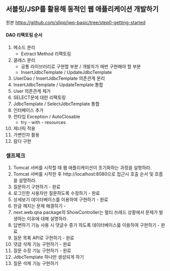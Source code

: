 ## 서블릿/JSP를 활용해 동적인 웹 애플리케이션 개발하기

원본
https://github.com/slipp/jwp-basic/tree/step0-getting-started

#### DAO 리팩토링 순서
1. 메소드 분리
   - Extract Method 리팩토링
2. 클래스 분리
   - 공통 라이브러리로 구현할 부분 / 개발자가 매번 구현해야 할 부분
   - InsertJdbcTemplate / UpdateJdbcTemplate
3. UserDao / InsertJdbcTemplate 의존관계 분리
4. InsertJdbcTemplate / UpdateTemplate 통합
5. User 의존관계 제거
6. SELECT문에 대한 리팩토링
7. JdbcTemplate / SelectJdbcTemplate 통합
8. 인터페이스 추가
9. 런타임 Exception / AutoClosable
    - try - with - resources
10. 제너릭 적용
11. 가변인자 활용
12. 람다 구현


### 셀프체크
1. Tomcat 서버를 시작할 때 웹 애플리케이션이 초기화하는 과정을 설명하라.
2. Tomcat 서버를 시작한 후 http://localhost:8080으로 접근시 호출 순서 및 흐름을 설명하라.
3. 질문하기 구현하기 - 완료
4. 로그인한 사용자만 질문하도록 수정하기 - 완료
5. 상세보기 데이터베이스를 이용하여 구현하기 - 완료
6. 한글 깨지는 문제 해결하기 - 
7. next.web.qna package의 ShowController는 멀티 쓰레드 상황에서 문제가 발생하는 이유에 대해 설명하라.
8. 답변하기 기능 사용 시 댓글수 증가 하도록 데이터베이스를 이용하여 구현하기 - 완료
9. 질문 목록 API로 구현하기 - 완료
10. 댓글 삭제 기능 구현하기 - 완료
11. 질문 수정 기능 구현하기 - 완료
12. JdbcTemplate 하나만 생성되게 하기
13. 질문 삭제 기능 구현하기